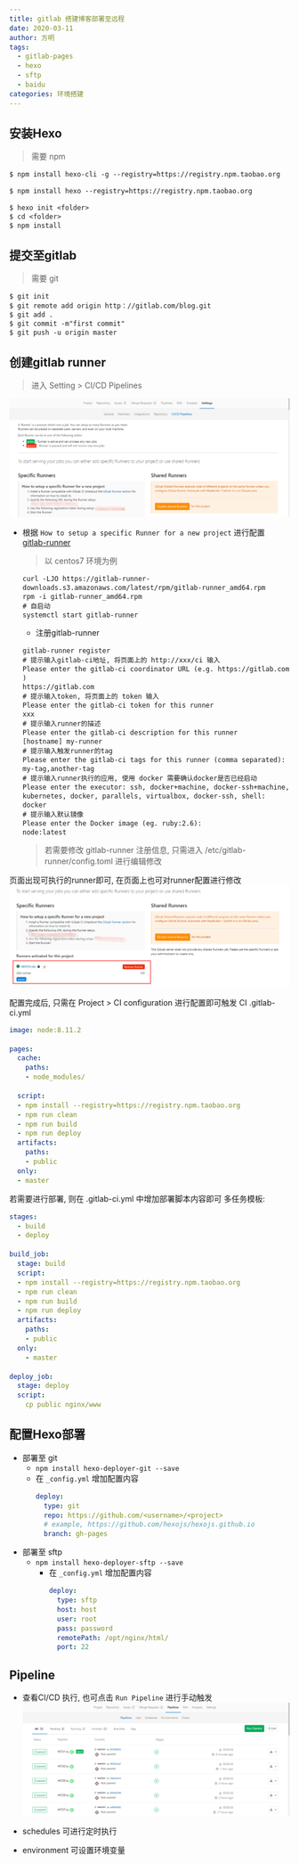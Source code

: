 ```yaml
---
title: gitlab 搭建博客部署至远程
date: 2020-03-11
author: 方明
tags: 
  - gitlab-pages 
  - hexo 
  - sftp 
  - baidu
categories: 环境搭建
---
```


## 安装Hexo
> 需要 npm
```
$ npm install hexo-cli -g --registry=https://registry.npm.taobao.org
```

```
$ npm install hexo --registry=https://registry.npm.taobao.org
```

```
$ hexo init <folder>
$ cd <folder>
$ npm install
```
## 提交至gitlab
> 需要 git
```
$ git init 
$ git remote add origin http：//gitlab.com/blog.git
$ git add .
$ git commit -m"first commit"
$ git push -u origin master
```
## 创建gitlab runner
> 进入 Setting > CI/CD Pipelines

![](resources/gitlabSetting.png)

* 根据 `How to setup a specific Runner for a new project` 进行配置 [gitlab-runner](https://about.gitlab.com/stages-devops-lifecycle/continuous-integration/#gitlab-runner)
  > 以 centos7 环境为例
  ```shell script
  curl -LJO https://gitlab-runner-downloads.s3.amazonaws.com/latest/rpm/gitlab-runner_amd64.rpm
  rpm -i gitlab-runner_amd64.rpm
  # 自启动
  systemctl start gitlab-runner
  ```
  * 注册gitlab-runner
  ```shell script
  gitlab-runner register
  # 提示输入gitlab-ci地址, 将页面上的 http://xxx/ci 输入
  Please enter the gitlab-ci coordinator URL (e.g. https://gitlab.com )
  https://gitlab.com
  # 提示输入token, 将页面上的 token 输入
  Please enter the gitlab-ci token for this runner
  xxx
  # 提示输入runner的描述
  Please enter the gitlab-ci description for this runner
  [hostname] my-runner
  # 提示输入触发runner的tag
  Please enter the gitlab-ci tags for this runner (comma separated):
  my-tag,another-tag
  # 提示输入runner执行的应用, 使用 docker 需要确认docker是否已经启动
  Please enter the executor: ssh, docker+machine, docker-ssh+machine, kubernetes, docker, parallels, virtualbox, docker-ssh, shell:
  docker
  # 提示输入默认镜像
  Please enter the Docker image (eg. ruby:2.6):
  node:latest
  ```
  > 若需要修改 gitlab-runner 注册信息, 只需进入 /etc/gitlab-runner/config.toml 进行编辑修改

页面出现可执行的runner即可, 在页面上也可对runner配置进行修改
![](resources/runner-info.png)

配置完成后, 只需在 Project > CI configuration 进行配置即可触发 CI
.gitlab-ci.yml
```yaml
image: node:8.11.2

pages:
  cache:
    paths:
    - node_modules/

  script:
  - npm install --registry=https://registry.npm.taobao.org
  - npm run clean
  - npm run build
  - npm run deploy
  artifacts:
    paths:
    - public
  only:
  - master
```
若需要进行部署, 则在 .gitlab-ci.yml 中增加部署脚本内容即可
多任务模板:
```yaml
stages:
  - build
  - deploy

build_job:
  stage: build
  script:
  - npm install --registry=https://registry.npm.taobao.org
  - npm run clean
  - npm run build
  - npm run deploy
  artifacts:
    paths:
    - public
  only:
    - master

deploy_job:
  stage: deploy
  script:
    cp public nginx/www
```

## 配置Hexo部署
* 部署至 git
  * ` npm install hexo-deployer-git --save `
  * 在 `_config.yml` 增加配置内容
    ```yaml
    deploy:
      type: git
      repo: https://github.com/<username>/<project>
      # example, https://github.com/hexojs/hexojs.github.io
      branch: gh-pages
    ```
* 部署至 sftp
  * ` npm install hexo-deployer-sftp --save `
    * 在 `_config.yml` 增加配置内容
      ```yaml
      deploy:
        type: sftp
        host: host
        user: root
        pass: password
        remotePath: /opt/nginx/html/
        port: 22
      ```
## Pipeline
* 查看CI/CD 执行, 也可点击 `Run Pipeline` 进行手动触发
![](resources/pipelines.png)

* schedules 可进行定时执行

* environment 可设置环境变量

